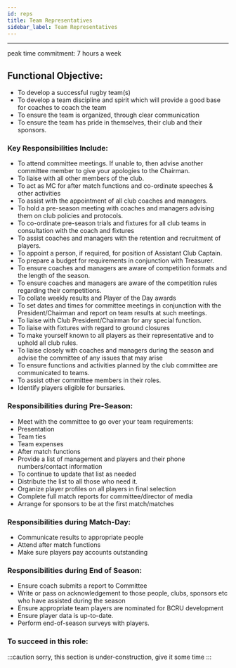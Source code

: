 ```yaml
---
id: reps
title: Team Representatives
sidebar_label: Team Representatives
---
```

***
peak time commitment: 7 hours a week

## Functional Objective:
- To develop a successful rugby team(s)
- To develop a team discipline and spirit which will provide a good base for coaches to coach the team
- To ensure the team is organized, through clear communication
- To ensure the team has pride in themselves, their club and their sponsors.

### Key Responsibilities Include:
- To attend committee meetings. If unable to, then advise another committee member to give your apologies to the Chairman.
- To liaise with all other members of the club.
- To act as MC for after match functions and co-ordinate speeches &amp; other activities
- To assist with the appointment of all club coaches and managers.
- To hold a pre-season meeting with coaches and managers advising them on club policies and protocols.
- To co-ordinate pre-season trials and fixtures for all club teams in consultation with the coach and fixtures
- To assist coaches and managers with the retention and recruitment of players.
- To appoint a person, if required, for position of Assistant Club Captain.
- To prepare a budget for requirements in conjunction with Treasurer.
- To ensure coaches and managers are aware of competition formats and the length of the season.
- To ensure coaches and managers are aware of the competition rules regarding their competitions.
- To collate weekly results and Player of the Day awards
- To set dates and times for committee meetings in conjunction with the President/Chairman and report on team results at such meetings.
- To liaise with Club President/Chairman for any special function.
- To liaise with fixtures with regard to ground closures
- To make yourself known to all players as their representative and to uphold all club rules.
- To liaise closely with coaches and managers during the season and advise the committee of any issues that may arise
- To ensure functions and activities planned by the club committee are communicated to teams.
- To assist other committee members in their roles.
- Identify players eligible for bursaries.

### Responsibilities during Pre-Season:
- Meet with the committee to go over your team requirements:
- Presentation
- Team ties
- Team expenses
- After match functions
- Provide a list of management and players and their phone numbers/contact information
- To continue to update that list as needed
- Distribute the list to all those who need it.
- Organize player profiles on all players in final selection
- Complete full match reports for committee/director of media
- Arrange for sponsors to be at the first match/matches

### Responsibilities during Match-Day:
- Communicate results to appropriate people
- Attend after match functions
- Make sure players pay accounts outstanding

### Responsibilities during End of Season:
- Ensure coach submits a report to Committee
- Write or pass on acknowledgement to those people, clubs, sponsors etc who have assisted during the season
- Ensure appropriate team players are nominated for BCRU development
- Ensure player data is up-to-date.
- Perform end-of-season surveys with players.

### To succeed in this role:
:::caution
sorry, this section is under-construction, give it some time
:::